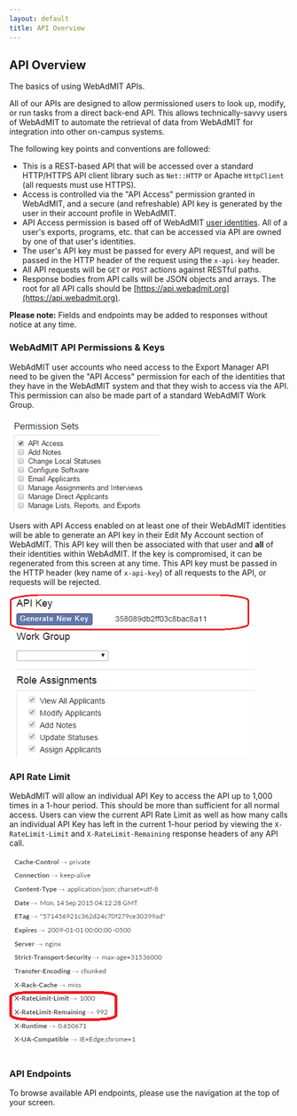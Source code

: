 ```yaml
---
layout: default
title: API Overview
---
```


## API Overview

The basics of using WebAdMIT APIs.

All of our APIs are designed to allow permissioned users to look up, modify, or run tasks from a direct back-end API.  This allows technically-savvy users of WebAdMIT to automate the retrieval of data from WebAdMIT for integration into other on-campus systems.

The following key points and conventions are followed:

  * This is a REST-based API that will be accessed over a standard HTTP/HTTPS API client library such as `Net::HTTP` or Apache `HttpClient` (all requests must use HTTPS).
  * Access is controlled via the "API Access" permission granted in WebAdMIT, and a secure (and refreshable) API key is generated by the user in their account profile in WebAdMIT.
  * API Access permission is based off of WebAdMIT [user identities](user_identity.html). All of a user's exports, programs, etc. that can be accessed via API are owned by one of that user's identities.
  * The user's API key must be passed for every API request, and will be passed in the HTTP header of the request using the `x-api-key` header.
  * All API requests will be `GET` or `POST` actions against RESTful paths.
  * Response bodies from API calls will be JSON objects and arrays. The root for all API calls should be [https://api.webadmit.org](https://api.webadmit.org).

<div class="alert alert-warning">
  <strong>Please note:</strong> Fields and endpoints may be added to responses without notice at any time.
</div>

### WebAdMIT API Permissions & Keys

WebAdMIT user accounts who need access to the Export Manager API need to be given the "API Access" permission for each of the identities that they have in the WebAdMIT system and that they wish to access via the API. This permission can also be made part of a standard WebAdMIT Work Group.

![Permission Sets](img/permission-sets.png)

Users with API Access enabled on at least one of their WebAdMIT identities will be able to generate an API key in their Edit My Account section of WebAdMIT. This API key will then be associated with that user and **all** of their identities within WebAdMIT. If the key is compromised, it can be regenerated from this screen at any time. This API key must be passed in the HTTP header (key name of `x-api-key`) of all requests to the API, or requests will be rejected.

![Generate New API Key](img/generate-new-api-key.png)

### API Rate Limit

WebAdMIT will allow an individual API Key to access the API up to 1,000 times in a 1-hour period. This should be more than sufficient for all normal access. Users can view the current API Rate Limit as well as how many calls an individual API Key has left in the current 1-hour period by viewing the `X-RateLimit-Limit` and `X-RateLimit-Remaining` response headers of any API call.

![HTTP Headers (X-RateLimit-Limit and X-RateLimit-Remaining)](img/http-header-x-ratelimit.png)

### API Endpoints

To browse available API endpoints, please use the navigation at the top of your screen.
